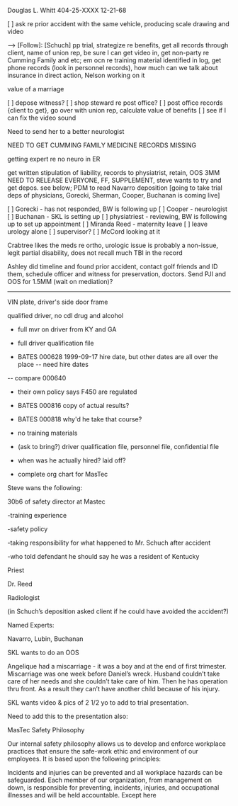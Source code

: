 Douglas L. Whitt
404-25-XXXX 
12-21-68

  [ ] ask re prior accident with the same vehicle, producing scale drawing and video

  --> [Follow]: [Schuch] pp trial, strategize re benefits, get all records through client, name of union rep, be sure I can get video in, get non-party re Cumming Family and etc; em ocn re training material identified in log, get phone records (look in personnel records), how much can we talk about insurance in direct action, Nelson working on it

value of a marriage

[ ] depose witness?
[ ] shop steward re post office?
[ ] post office records {client to get}, go over with union rep, calculate value of benefits
[ ] see if I can fix the video sound

Need to send her to a better neurologist

NEED TO GET CUMMING FAMILY MEDICINE RECORDS MISSING

  getting expert re no neuro in ER

  get written stipulation of liability, records to physiatrist, retain, OOS 3MM NEED TO RELEASE EVERYONE, FF, SUPPLEMENT, steve wants to try and get depos. see below; PDM to read Navarro deposition [going to take trial deps of physicians, Gorecki, Sherman, Cooper, Buchanan is coming live]

  [ ] Gorecki - has not responded, BW is following up
  [ ] Cooper - neurologist
  [ ] Buchanan - SKL is setting up
  [ ] physiatriest - reviewing, BW is following up to set up appointment
  [ ] Miranda Reed - maternity leave
  [ ] leave urology alone
  [ ] supervisor?
  [ ] McCord looking at it

  Crabtree likes the meds re ortho, urologic issue is probably a non-issue, legit partial disability, does not recall much TBI in the record

  Ashley did timeline and found prior accident, contact golf friends and ID them, schedule officer and witness for preservation, doctors. Send PJI and OOS for 1.5MM (wait on mediation)?


---

VIN plate, driver's side door frame

qualified driver, no cdl drug and alcohol

+ full mvr on driver from KY and GA

+ full driver qualification file

+ BATES 000628 1999-09-17 hire date, but other dates are all over the place -- need hire dates

-- compare 000640

+ their own policy says F450 are regulated

+ BATES 000816 copy of actual results?

+ BATES 000818 why'd he take that course?

+ no training materials

+ (ask to bring?) driver qualification file, personnel file, confidential file

* when was he actually hired? laid off?

+ complete org chart for MasTec


Steve wans the following:

 

30b6 of safety director at Mastec

-training experience

-safety policy

-taking responsibility for what happened to Mr. Schuch after accident

-who told defendant he should say he was a resident of Kentucky

 

Priest

Dr. Reed

Radiologist

 

(in Schuch’s deposition asked client if he could have avoided the accident?)

 

Named Experts:

Navarro, Lubin, Buchanan

 

SKL wants to do an OOS

 

Angelique had a miscarriage - it was a boy and at the end of first trimester. Miscarriage was one week before Daniel’s wreck. Husband couldn’t take care of her needs and she couldn’t take care of him. Then he has operation thru front. As a result they can’t have another child because of his injury.

 

SKL wants video & pics of 2 1/2 yo to add to trial presentation.

 

Need to add this to the presentation also:

MasTec Safety Philosophy



Our internal safety philosophy allows us to develop and enforce workplace practices that ensure the safe-work ethic and environment of our employees. It is based upon the following principles:

Incidents and injuries can be prevented and all workplace hazards can be safeguarded.
Each member of our organization, from management on down, is responsible for preventing, incidents, injuries, and occupational illnesses and will be held accountable.
Except here

 
